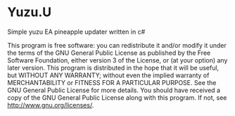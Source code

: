 # Yuzu.U
Simple yuzu EA pineapple updater written in c#

This program is free software: you can redistribute it and/or modify it under the terms of the GNU General Public License as published by
the Free Software Foundation, either version 3 of the License, or
(at your option) any later version. This program is distributed in the hope that it will be useful, but WITHOUT ANY WARRANTY; without even the implied warranty of
MERCHANTABILITY or FITNESS FOR A PARTICULAR PURPOSE. See the GNU General Public License for more details. You should have received a copy of the GNU General Public License along with this program. If not, see http://www.gnu.org/licenses/.
